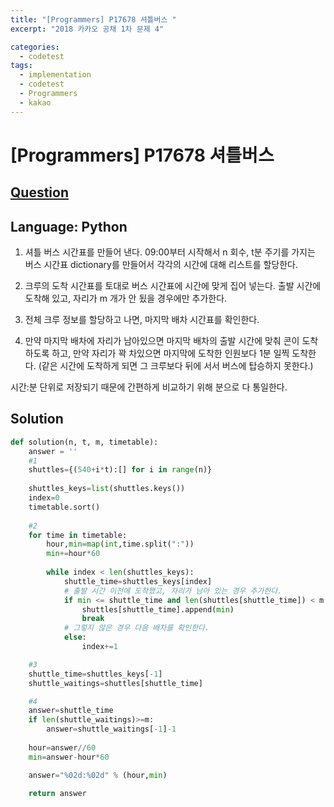 ```yaml
---
title: "[Programmers] P17678 셔틀버스 "
excerpt: "2018 카카오 공채 1차 문제 4"

categories:
  - codetest
tags:
  - implementation
  - codetest
  - Programmers
  - kakao
---
```

# [Programmers] P17678 셔틀버스
## [Question](https://school.programmers.co.kr/learn/courses/30/lessons/17678)
## Language: Python

1. 셔틀 버스 시간표를 만들어 낸다. 09:00부터 시작해서 n 회수, t분 주기를 가지는 버스 시간표 dictionary를 만들어서 각각의 시간에 대해 리스트를 할당한다.

2. 크루의 도착 시간표를 토대로 버스 시간표에 시간에 맞게 집어 넣는다. 출발 시간에 도착해 있고, 자리가 m 개가 안 됬을 경우에만 추가한다.

3. 전체 크루 정보를 할당하고 나면, 마지막 배차 시간표를 확인한다.

4. 만약 마지막 배차에 자리가 남아있으면 마지막 배차의 출발 시간에 맞춰 콘이 도착하도록 하고, 만약 자리가 꽉 차있으면 마지막에 도착한 인원보다 1분 일찍 도착한다. (같은 시간에 도착하게 되면 그 크루보다 뒤에 서서 버스에 탑승하지 못한다.)

시간:분 단위로 저장되기 때문에 간편하게 비교하기 위해 분으로 다 통일한다.


## Solution

```python
def solution(n, t, m, timetable):
    answer = ''
    #1    
    shuttles={(540+i*t):[] for i in range(n)}
    
    shuttles_keys=list(shuttles.keys())
    index=0
    timetable.sort()
    
    #2
    for time in timetable:
        hour,min=map(int,time.split(":"))
        min+=hour*60
        
        while index < len(shuttles_keys):
            shuttle_time=shuttles_keys[index]
            # 출발 시간 이전에 도착했고, 자리가 남아 있는 경우 추가한다.
            if min <= shuttle_time and len(shuttles[shuttle_time]) < m:
                shuttles[shuttle_time].append(min)
                break
            # 그렇지 않은 경우 다음 배차를 확인한다.
            else:
                index+=1

    #3                
    shuttle_time=shuttles_keys[-1]
    shuttle_waitings=shuttles[shuttle_time]

    #4
    answer=shuttle_time    
    if len(shuttle_waitings)>=m:
        answer=shuttle_waitings[-1]-1
        
    hour=answer//60
    min=answer-hour*60

    answer="%02d:%02d" % (hour,min)

    return answer
```
